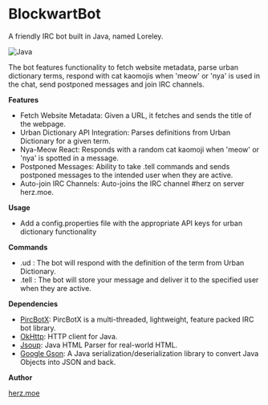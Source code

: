 # BlockwartBot

A friendly IRC bot built in Java, named Loreley.

![Java](https://img.shields.io/badge/-Java-red?logo=java&logoColor=white)

The bot features functionality to fetch website metadata, parse urban dictionary terms, respond with cat kaomojis when 'meow' or 'nya' is used in the chat, send postponed messages and join IRC channels.

__Features__
- Fetch Website Metadata: Given a URL, it fetches and sends the title of the webpage.
- Urban Dictionary API Integration: Parses definitions from Urban Dictionary for a given term.
- Nya-Meow React: Responds with a random cat kaomoji when 'meow' or 'nya' is spotted in a message.
- Postponed Messages: Ability to take .tell commands and sends postponed messages to the intended user when they are active.
- Auto-join IRC Channels: Auto-joins the IRC channel #herz on server herz.moe.

__Usage__
- Add a config.properties file with the appropriate API keys for urban dictionary functionality

__Commands__
- .ud <term>: The bot will respond with the definition of the term from Urban Dictionary.
- .tell <nick> <message>: The bot will store your message and deliver it to the specified user when they are active.
  
__Dependencies__
- [PircBotX](https://github.com/pircbotx/pircbotx): PircBotX is a multi-threaded, lightweight, feature packed IRC bot library.
- [OkHttp](https://github.com/square/okhttp): HTTP client for Java.
- [Jsoup](https://github.com/jhy/jsoup): Java HTML Parser for real-world HTML.
- [Google Gson](https://github.com/google/gson): A Java serialization/deserialization library to convert Java Objects into JSON and back.
  

__Author__

[herz.moe](https://herz.moe)
